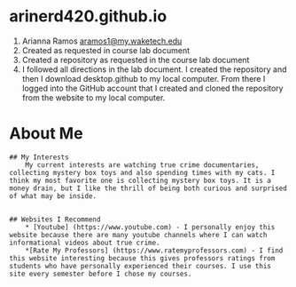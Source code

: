 # arinerd420.github.io
1. Arianna Ramos aramos1@my.waketech.edu
2. Created as requested in course lab document
3. Created a repository as requested in the course lab document
4. I followed all directions in the lab document. I created the repository and then I download desktop.github to my local computer. From there I logged into the GitHub account that I created and cloned the repository from the website to my local computer. 

# About Me
	## My Interests
		My current interests are watching true crime documentaries, collecting mystery box toys and also spending times with my cats. I think my most favorite one is collecting mystery box toys. It is a money drain, but I like the thrill of being both curious and surprised of what may be inside. 

		
	## Websites I Recommend
		* [Youtube] (https://www.youtube.com) - I personally enjoy this website because there are many youtube channels where I can watch informational videos about true crime.
		*[Rate My Professors] (https://www.ratemyprofessors.com) - I find this website interesting because this gives professors ratings from students who have personally experienced their courses. I use this site every semester before I chose my courses.  
